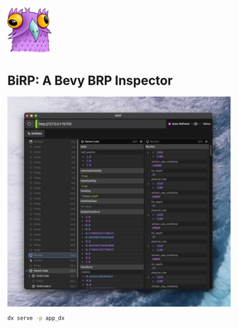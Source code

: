 <img src="/docs/birp.webp" width="100" />

# BiRP: A Bevy BRP Inspector

<img src="/docs/screenshot.webp" />

```sh
dx serve -p app_dx
```
